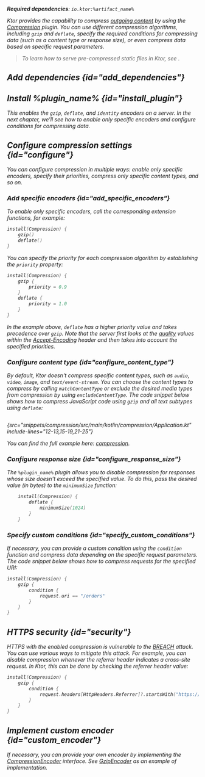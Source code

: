 [//]: # (title: Compression)

<show-structure for="chapter" depth="2"/>

<var name="artifact_name" value="ktor-server-compression"/>
<var name="package_name" value="io.ktor.server.plugins.compression"/>
<var name="plugin_name" value="Compression"/>

<tldr>
<p>
<b>Required dependencies</b>: <code>io.ktor:%artifact_name%</code>
</p>
<var name="example_name" value="compression"/>
<include from="lib.topic" element-id="download_example"/>
<include from="lib.topic" element-id="native_server_not_supported"/>
</tldr>

Ktor provides the capability to compress [outgoing content](server-responses.md) by using the [Compression](https://api.ktor.io/ktor-server/ktor-server-plugins/ktor-server-compression/io.ktor.server.plugins.compression/-compression.html) plugin. You can use different compression algorithms, including `gzip` and `deflate`, 
specify the required conditions for compressing data (such as a content type or response size), or even compress data based on specific request parameters.

> To learn how to serve pre-compressed static files in Ktor, see [](server-static-content.md#precompressed).


## Add dependencies {id="add_dependencies"}

<include from="lib.topic" element-id="add_ktor_artifact_intro"/>
<include from="lib.topic" element-id="add_ktor_artifact"/>

## Install %plugin_name% {id="install_plugin"}

<include from="lib.topic" element-id="install_plugin"/>

This enables the `gzip`, `deflate`, and `identity` encoders on a server. In the next chapter, we'll see how to enable only specific encoders and configure conditions for compressing data.


## Configure compression settings {id="configure"}
You can configure compression in multiple ways: enable only specific encoders, specify their priorities, compress only specific content types, and so on.

### Add specific encoders {id="add_specific_encoders"}
To enable only specific encoders, call the corresponding extension functions, for example:
```kotlin
install(Compression) {
    gzip()
    deflate()
}
```
You can specify the priority for each compression algorithm by establishing the `priority` property:
```kotlin
install(Compression) {
    gzip {
        priority = 0.9
    }
    deflate {
        priority = 1.0
    }
}
```
In the example above, `deflate` has a higher priority value and takes precedence over `gzip`. Note that the server first looks at the [quality](https://developer.mozilla.org/en-US/docs/Glossary/Quality_Values) values within the [Accept-Encoding](https://developer.mozilla.org/en-US/docs/Web/HTTP/Headers/Accept-Encoding) header and then takes into account the specified priorities.

### Configure content type {id="configure_content_type"}
By default, Ktor doesn't compress specific content types, such as `audio`, `video`, `image`, and `text/event-stream`. 
You can choose the content types to compress by calling `matchContentType` or exclude the desired media types from compression by using `excludeContentType`. The code snippet below shows how to compress JavaScript code using `gzip` and all text subtypes using `deflate`:
```kotlin
```
{src="snippets/compression/src/main/kotlin/compression/Application.kt" include-lines="12-13,15-19,21-25"}

You can find the full example here: [compression](https://github.com/ktorio/ktor-documentation/tree/%ktor_version%/codeSnippets/snippets/compression).

### Configure response size {id="configure_response_size"}
The `%plugin_name%` plugin allows you to disable compression for responses whose size doesn't exceed the specified value. To do this, pass the desired value (in bytes) to the `minimumSize` function:
```kotlin
    install(Compression) {
        deflate {
            minimumSize(1024)
        }
    }

```

### Specify custom conditions {id="specify_custom_conditions"}
If necessary, you can provide a custom condition using the `condition` function and compress data depending on the specific request parameters. The code snippet below shows how to compress requests for the specified URI:
```kotlin
install(Compression) {
    gzip {
        condition {
            request.uri == "/orders"
        }
    }
}
```


## HTTPS security {id="security"}
HTTPS with the enabled compression is vulnerable to the [BREACH](https://en.wikipedia.org/wiki/BREACH) attack. You can use various ways to mitigate this attack. For example, you can disable compression whenever the referrer header indicates a cross-site request. In Ktor, this can be done by checking the referrer header value:
```kotlin
install(Compression) {
    gzip {
        condition {
            request.headers[HttpHeaders.Referrer]?.startsWith("https://my.domain/") == true
        }
    }
}
```

## Implement custom encoder {id="custom_encoder"}
If necessary, you can provide your own encoder by implementing
the [CompressionEncoder](https://api.ktor.io/ktor-server/ktor-server-plugins/ktor-server-compression/io.ktor.server.plugins.compression/-compression-encoder)
interface.
See [GzipEncoder](https://github.com/ktorio/ktor/blob/b5b59ca3ae61601e6175f334e6a1252609638e61/ktor-server/ktor-server-plugins/ktor-server-compression/jvm/src/io/ktor/server/plugins/compression/Encoders.kt#L41)
as an example of implementation.
